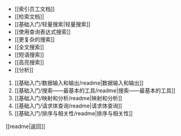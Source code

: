 - [[索引员工文档]]
- [[检索文档]]
- [[基础入门/轻量搜索|轻量搜索]]
- [[使用查询表达式搜索]]
- [[更复杂的搜索]]
- [[全文搜索]]
- [[短语搜索]]
- [[高亮搜索]]
- [[分析]]
1. [[基础入门/数据输入和输出/readme|数据输入和输出]]
2. [[基础入门/搜索——最基本的工具/readme|搜索——最基本的工具]]
3. [[基础入门/映射和分析/readme|映射和分析]]
4. [[基础入门/请求体查询/readme|请求体查询]]
5. [[基础入门/排序与相关性/readme|排序与相关性]]

[[readme|返回]]